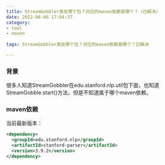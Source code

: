 ```yaml
---
title: StreamGobbler类在哪个包？对应的maven依赖是哪个？（已解决）
date: 2022-06-06 17:04:37
category:
- tool
- maven
  
tags: StreamGobbler类在哪个包？对应的maven依赖是哪个？已解决

---
```


### 背景
很多人知道StreamGobbler在edu.stanford.nlp.util包下面，也知道StreamGobble.start()方法，但是不知道属于哪个maven依赖。

### maven依赖
当前最新版本：
```xml
<dependency>
  <groupId>edu.stanford.nlp</groupId>
  <artifactId>stanford-parser</artifactId>
  <version>3.9.2</version>
</dependency>
```
